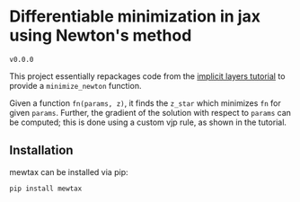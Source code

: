 # Differentiable minimization in jax using Newton's method
`v0.0.0`

This project essentially repackages code from the [implicit layers tutorial](https://implicit-layers-tutorial.org/implicit_functions/) to provide a `minimize_newton` function.

Given a function `fn(params, z)`, it finds the `z_star` which minimizes `fn` for given `params`. Further, the gradient of the solution with respect to `params` can be computed; this is done using a custom vjp rule, as shown in the tutorial.

## Installation

mewtax can be installed via pip:
```
pip install mewtax
```
